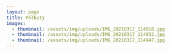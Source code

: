 ```yaml
---
layout: page
title: Półbuty
images:
  - thumbnail: /assets/img/uploads/IMG_20210317_114918.jpg
  - thumbnail: /assets/img/uploads/IMG_20210317_114932.jpg
  - thumbnail: /assets/img/uploads/IMG_20210317_114947.jpg
---
```

